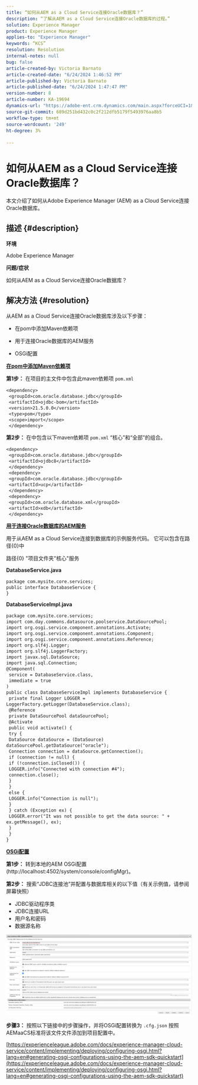 ```yaml
---
title: “如何从AEM as a Cloud Service连接Oracle数据库？”
description: “了解从AEM as a Cloud Service连接Oracle数据库的过程。”
solution: Experience Manager
product: Experience Manager
applies-to: "Experience Manager"
keywords: “KCS”
resolution: Resolution
internal-notes: null
bug: false
article-created-by: Victoria Barnato
article-created-date: "6/24/2024 1:46:52 PM"
article-published-by: Victoria Barnato
article-published-date: "6/24/2024 1:47:47 PM"
version-number: 8
article-number: KA-19694
dynamics-url: "https://adobe-ent.crm.dynamics.com/main.aspx?forceUCI=1&pagetype=entityrecord&etn=knowledgearticle&id=b7e6412e-3032-ef11-840a-000d3a372703"
source-git-commit: 689d251bd432c0c2f212dfb5179f5493976aa8b5
workflow-type: tm+mt
source-wordcount: '249'
ht-degree: 3%

---
```


# 如何从AEM as a Cloud Service连接Oracle数据库？


本文介绍了如何从Adobe Experience Manager (AEM) as a Cloud Service连接Oracle数据库。

## 描述 {#description}


<b>环境</b>

Adobe Experience Manager

<b>问题/症状</b>

如何从AEM as a Cloud Service连接Oracle数据库？


## 解决方法 {#resolution}


从AEM as a Cloud Service连接Oracle数据库涉及以下步骤：

- 在pom中添加Maven依赖项

- 用于连接Oracle数据库的AEM服务

- OSGi配置

<u><b>在pom中添加Maven依赖项</b></u>

<b>第1步：</b> 在项目的主文件中包含此maven依赖项 `pom.xml`


```
<dependency>
 <groupId>com.oracle.database.jdbc</groupId>
 <artifactId>ojdbc-bom</artifactId>
 <version>21.5.0.0</version>
 <type>pom</type>
 <scope>import</scope>
 </dependency>
```


<b>第2步： </b>在中包含以下maven依赖项 `pom.xml` “核心”和“全部”的组合。


```
<dependency>
 <groupId>com.oracle.database.jdbc</groupId>
 <artifactId>ojdbc8</artifactId>
 </dependency>
 <dependency>
 <groupId>com.oracle.database.jdbc</groupId>
 <artifactId>ucp</artifactId>
 </dependency>
 <dependency>
 <groupId>com.oracle.database.xml</groupId>
 <artifactId>xdb</artifactId>
 </dependency>
```


<u><b>用于连接Oracle数据库的AEM服务</b></u>

用于从AEM as a Cloud Service连接到数据库的示例服务代码。 它可以包含在路径{0}中

路径{0} &quot;项目文件夹&quot;核心&quot;服务

<b>DatabaseService.java</b>


```
package com.mysite.core.services;
public interface DatabaseService {
}
```


<b>DatabaseServiceImpl.java</b>


```
package com.mysite.core.services;
import com.day.commons.datasource.poolservice.DataSourcePool;
import org.osgi.service.component.annotations.Activate;
import org.osgi.service.component.annotations.Component;
import org.osgi.service.component.annotations.Reference;
import org.slf4j.Logger;
import org.slf4j.LoggerFactory;
import javax.sql.DataSource;
import java.sql.Connection;
@Component(
 service = DatabaseService.class,
 immediate = true
)
public class DatabaseServiceImpl implements DatabaseService {
 private final Logger LOGGER = LoggerFactory.getLogger(DatabaseService.class);
 @Reference
 private DataSourcePool dataSourcePool;
 @Activate
 public void activate() {
 try {
 DataSource dataSource = (DataSource) dataSourcePool.getDataSource("oracle");
 Connection connection = dataSource.getConnection();
 if (connection != null) {
 if (!connection.isClosed()) {
 LOGGER.info("Connected with connection #4");
 connection.close();
 }
 }
 else {
 LOGGER.info("Connection is null");
 }
 } catch (Exception ex) {
 LOGGER.error("It was not possible to get the data source: " + ex.getMessage(), ex);
 }
 }
}
```


<u><b>OSGi配置</b></u>

<b>第1步：</b> 转到本地的AEM OSGi配置(http://localhost:4502/system/console/configMgr)。

<b>第2步：</b> 搜索“JDBC连接池”并配置与数据库相关的以下值（有关示例值，请参阅屏幕快照）

- JDBC驱动程序类
- JDBC连接URL
- 用户名和密码
- 数据源名称


![](assets/2d15da77-202f-ef11-840a-000d3a5a67ba.png)

<b>步骤3：</b> 按照以下链接中的步骤操作，并将OSGi配置转换为 `.cfg.json` 按照AEMaaCS标准将该文件文件添加到项目配置中。

[https://experienceleague.adobe.com/docs/experience-manager-cloud-service/content/implementing/deploying/configuring-osgi.html?lang=en#generating-osgi-configurations-using-the-aem-sdk-quickstart](https://experienceleague.adobe.com/docs/experience-manager-cloud-service/content/implementing/deploying/configuring-osgi.html?lang=en#generating-osgi-configurations-using-the-aem-sdk-quickstart)
